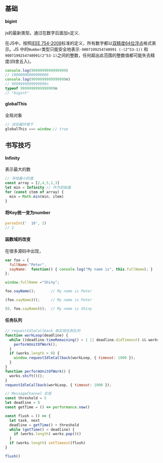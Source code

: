## 基础

#### bigint
js的最新类型。通过在数字后面加`n`定义.

在JS中，按照[IEEE 754-2008](https://link.segmentfault.com/?enc=7Il%2FflvyjWTtm6DGl6e%2Fvw%3D%3D.ZRKtgT55iAp6cSZqIiezd6cTHlGk5TZHmWsN4jXy3AYKABqk5SUUB1b7ZLcbKHzSRbD0ViMf4qVePBHqkbb9iA%3D%3D)标准的定义，所有数字都以[双精度64位浮点](https://link.segmentfault.com/?enc=bxZO%2FGVOpZhoKXCO4XyUUw%3D%3D.naKOm3LX%2BfNPNnSsp2GHOxSjIqZ2piqcnWk8ysxxCfAiFCwbstCg6YVT%2Fld0uHrREoqeTTRCsNu35RIaTG08w8fMGZfIs7s5vIVvm0%2BrYJg%3D)格式表示。JS 中的`Number`类型只能安全地表示`-9007199254740991 (-(2^53-1))` 和`9007199254740991(2^53-1)`之间的整数，任何超出此范围的整数值都可能失去精度(四舍五入)。

```javascript
console.log(9999999999999999)
// 10000000000000000
console.log(9999999999999999n)
// 9999999999999999n
typeof 9999999999999999n
// "bigint"
```

#### globalThis
全局对象
```javascript
// 浏览器环境下
globalThis === window // true
```

## 书写技巧


#### Infinity
表示最大的数

```javascript
// 寻找最小的值
const array = [2,4,5,1,3]
let min = Infinity // 作为初始值
for (const item of array) {
  min = Math.min(min, item)
}
```

#### 将Key统一变为number

```javascript
parseInt('  10', 2)
// 2
```

#### 函数域的改变
在很多源码中出现，

```javascript
var foo = {
  fullName:"Peter",
  sayName:  function() { console.log("My name is", this.fullName); }
};

window.fullName ="Shiny";

foo.sayName();       // My name is Peter

(foo.sayName)();     // My name is Peter

(0, foo.sayName)();  // My name is Shiny
```

#### 任务队列
```javascript
// requestIdleCallback 来实现任务队列    
function workLoop(deadline) {
  while ((deadline.timeRemaining() > 1 || deadline.didTimeout) && works.length > 0) {
    performUnitOfWork();
  }
  if (works.length > 0) {
    window.requestIdleCallback(workLoop, { timeout: 1000 });
  }
}
function performUnitOfWork() {
  works.shift()();
}
requestIdleCallback(workLoop, { timeout: 1000 });

// MessageChannel 实现
const threshold = 5
let deadline = 0
const getTime = () => performance.now()

const flush = () => {
  let task, next
  deadline = getTime() + threshold
  while (getTime() < deadline) {
    if (works.length) works.pop()()
  }
  if (works.length) setTimeout(flush)
}

flush()
```


